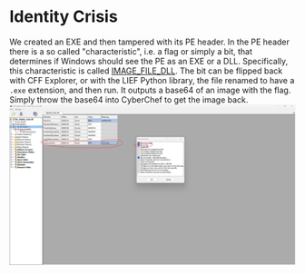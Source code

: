 # Identity Crisis
We created an EXE and then tampered with its PE header. In the PE header there is a so called "characteristic", i.e. a flag or simply a bit, that determines if Windows should see the PE as an EXE or a DLL. Specifically, this characteristic is called [IMAGE_FILE_DLL](https://learn.microsoft.com/en-us/windows/win32/debug/pe-format#characteristics).
The bit can be flipped back with CFF Explorer, or with the LIEF Python library, the file renamed to have a `.exe` extension, and then run. It outputs a base64 of an image with the flag. Simply throw the base64 into CyberChef to get the image back.
![](./solution_cff_explorer.jpg)